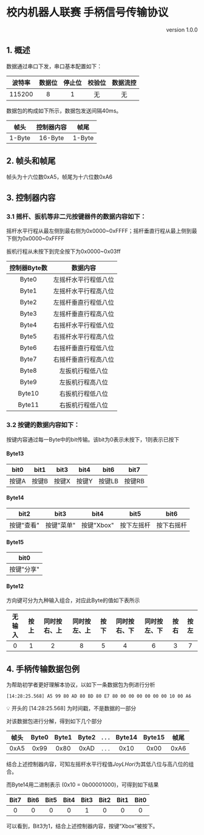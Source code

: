 # 校内机器人联赛 手柄信号传输协议

<p align="right">version 1.0.0</p>

## 1. 概述

数据通过串口下发，串口基本配置如下：

| 波特率 | 数据位 | 停止位 | 校验位 | 数据流控 |
| :----: | :----: | :----: | :----: | :------: |
| 115200 |   8    |   1    |   无   |    无    |

数据包的构成如下所示，数据包发送间隔40ms。

|  帧头  | 控制器内容 |  帧尾  |
| :----: | :--------: | :----: |
| 1-Byte |  16-Byte   | 1-Byte |

## 2. 帧头和帧尾

帧头为十六位数0xA5，帧尾为十六位数0xA6

## 3. 控制器内容

### 3.1 摇杆、扳机等非二元按键器件的数据内容如下：

摇杆水平行程从最左侧到最右侧为0x0000~0xFFFF；摇杆垂直行程从最上侧到最下侧为0x0000~0xFFFF

扳机行程从未按下到完全按下为0x0000~0x03ff

| 控制器Byte数 |       数据内容       |
| :----------: | :------------------: |
|    Byte0     | 左摇杆水平行程低八位 |
|    Byte1     | 左摇杆水平行程高八位 |
|    Byte2     | 左摇杆垂直行程低八位 |
|    Byte3     | 左摇杆垂直行程高八位 |
|    Byte4     | 右摇杆水平行程低八位 |
|    Byte5     | 右摇杆水平行程高八位 |
|    Byte6     | 右摇杆垂直行程低八位 |
|    Byte7     | 右摇杆垂直行程高八位 |
|    Byte8     |   左扳机行程低八位   |
|    Byte9     |   左扳机行程高八位   |
|    Byte10    |   右扳机行程低八位   |
|    Byte11    |   右扳机行程低八位   |

### 3.2 按键的数据内容如下：

按键内容通过每一Byte中的bit传输。该bit为0表示未按下，1则表示已按下

#### Byte13

| bit0  | bit1  | bit3  | bit4  |  bit6  |  bit7  |
| :---: | :---: | :---: | :---: | :----: | :----: |
| 按键A | 按键B | 按键X | 按键Y | 按键LB | 按键RB |

#### Byte14

|    bit2    |    bit3    |    bit4    |    bit5    |    bit6    |
| :--------: | :--------: | :--------: | :--------: | :--------: |
| 按键"查看" | 按键"菜单" | 按键"Xbox" | 按下左摇杆 | 按下右摇杆 |

#### Byte15

|    bit0    |
| :--------: |
| 按键"分享" |

#### Byte12

方向键可分为九种输入组合，对应此Byte的值如下表所示

| 无输入 | 按上 | 同时按右、上 | 同时按左、上 | 按下 | 同时按右、下 | 同时按左、下 | 按右 | 按左 |
| :----: | :--: | :----------: | :----------: | :--: | :----------: | :----------: | :--: | :--: |
|   0    |  1   |      2       |      8       |  5   |      4       |      6       |  3   |  7   |

## 4. 手柄传输数据包例

为帮助初学者更好理解本协议，以如下一条数据包为例进行分析

```
[14:28:25.568] A5 99 80 AD 80 BD 80 E7 80 00 00 00 00 00 00 10 00 A6
```

💡 开头的 [14:28:25.568] 为时间戳，不是数据的一部分

对该数据包进行分解，得到如下几个部分

| 帧头 | Byte0 | Byte1 | Byte2 | . . . | Byte14 | Byte15 | 帧尾 |
|:---:|:---:|:---:|:---:|:---:|:---:|:---:|:---:|
| 0xA5 | 0x99 | 0x80 | 0xAD | . . . | 0x10 | 0x00 | 0xA6 |

结合上述控制器内容，可知左摇杆水平行程值$JoyLHori$为其低八位与高八位的组合。

而Byte14用二进制表示 (0x10 = 0b00001000)，可得到如下结果

| Bit7 | Bit6 | Bit5 | Bit4 | Bit3 | Bit2 | Bit1 | Bit0 |
| :--: | :--: | :--: | :--: | :--: | :--: | :--: | :--: |
|  0   |  0   |  0   |  0   |  1   |  0   |  0   |  0   |

可以看到，Bit3为1，结合上述控制器内容，按键“Xbox”被按下。
